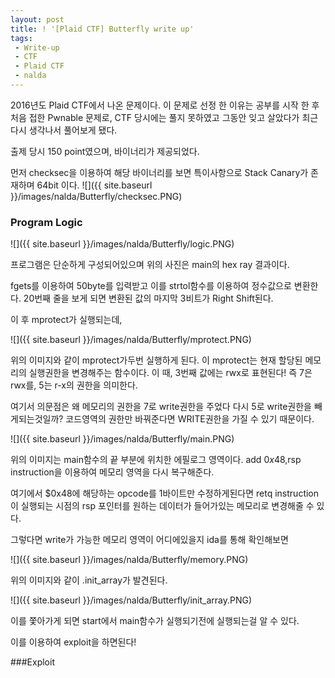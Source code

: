 ```yaml
---
layout: post
title: ! '[Plaid CTF] Butterfly write up'
tags:
 - Write-up
 - CTF
 - Plaid CTF
 - nalda
---
```


2016년도 Plaid CTF에서 나온 문제이다. 이 문제로 선정 한 이유는 공부를 시작 한 후 처음 접한 Pwnable 문제로, CTF 당시에는 풀지 못하였고 그동안 잊고 살았다가 최근 다시 생각나서 풀어보게 됐다.

출제 당시 150 point였으며, 바이너리가 제공되었다.


먼저 checksec을 이용하여 해당 바이너리를 보면 특이사항으로 Stack Canary가 존재하며 64bit 이다.
![]({{ site.baseurl }}/images/nalda/Butterfly/checksec.PNG)

### Program Logic
![]({{ site.baseurl }}/images/nalda/Butterfly/logic.PNG)

프로그램은 단순하게 구성되어있으며 위의 사진은 main의 hex ray 결과이다.

fgets를 이용하여 50byte를 입력받고 이를 strtol함수를 이용하여 정수값으로 변환한다.
20번째 줄을 보게 되면 변환된 값의 마지막 3비트가 Right Shift된다.

이 후 mprotect가 실행되는데, 

![]({{ site.baseurl }}/images/nalda/Butterfly/mprotect.PNG)

위의 이미지와 같이 mprotect가두번 실행하게 된다.
이 mprotect는 현재 할당된 메모리의 실행권한을 변경해주는 함수이다.
이 때, 3번째 값에는 rwx로 표현된다!
즉 7은 rwx를, 5는 r-x의 권한을 의미한다.

여기서 의문점은 왜 메모리의 권한을 7로 write권한을 주었다 다시 5로 write권한을 빼게되는것일까?
코드영역의 권한만 바꿔준다면 WRITE권한을 가질 수 있기 때문이다.

![]({{ site.baseurl }}/images/nalda/Butterfly/main.PNG)

위의 이미지는 main함수의 끝 부분에 위치한 에필로그 영역이다.
add $0x48,$rsp instruction을 이용하여 메모리 영역을 다시 복구해준다.

여기에서 $0x48에 해당하는 opcode를 1바이트만 수정하게된다면 retq instruction이 실행되는 시점의 rsp 포인터를 원하는 데이터가 들어가있는 메모리로 변경해줄 수 있다.


그렇다면 write가 가능한 메모리 영역이 어디에있을지 ida를 통해 확인해보면

![]({{ site.baseurl }}/images/nalda/Butterfly/memory.PNG)

위의 이미지와 같이 .init_array가 발견된다.

![]({{ site.baseurl }}/images/nalda/Butterfly/init_array.PNG)

이를 쫓아가게 되면 start에서 main함수가 실행되기전에 실행되는걸 알 수 있다.

이를 이용하여 exploit을 하면된다!

###Exploit






